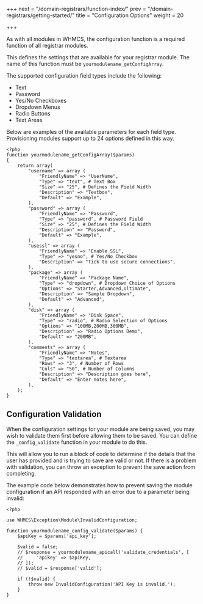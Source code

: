 +++
next = "/domain-registrars/function-index/"
prev = "/domain-registrars/getting-started/"
title = "Configuration Options"
weight = 20

+++

As with all modules in WHMCS, the configuration function is a required function of all registrar modules.

This defines the settings that are available for your registrar module. The name of this function must be `yourmodulename_getConfigArray`.

The supported configuration field types include the following:

* Text
* Password
* Yes/No Checkboxes
* Dropdown Menus
* Radio Buttons
* Text Areas

Below are examples of the available parameters for each field type. Provisioning modules support up to 24 options defined in this way.

```
<?php
function yourmodulename_getConfigArray($params)
{
    return array(
        "username" => array (
            "FriendlyName" => "UserName",
            "Type" => "text", # Text Box
            "Size" => "25", # Defines the Field Width
            "Description" => "Textbox",
            "Default" => "Example",
        ),
        "password" => array (
            "FriendlyName" => "Password",
            "Type" => "password", # Password Field
            "Size" => "25", # Defines the Field Width
            "Description" => "Password",
            "Default" => "Example",
        ),
        "usessl" => array (
            "FriendlyName" => "Enable SSL",
            "Type" => "yesno", # Yes/No Checkbox
            "Description" => "Tick to use secure connections",
        ),
        "package" => array (
            "FriendlyName" => "Package Name",
            "Type" => "dropdown", # Dropdown Choice of Options
            "Options" => "Starter,Advanced,Ultimate",
            "Description" => "Sample Dropdown",
            "Default" => "Advanced",
        ),
        "disk" => array (
            "FriendlyName" => "Disk Space",
            "Type" => "radio", # Radio Selection of Options
            "Options" => "100MB,200MB,300MB",
            "Description" => "Radio Options Demo",
            "Default" => "200MB",
        ),
        "comments" => array (
            "FriendlyName" => "Notes",
            "Type" => "textarea", # Textarea
            "Rows" => "3", # Number of Rows
            "Cols" => "50", # Number of Columns
            "Description" => "Description goes here",
            "Default" => "Enter notes here",
        ),
    );
}
```
## Configuration Validation

When the configuration settings for your module are being saved, you may wish to validate them first before allowing them to be saved. You can define the `_config_validate` function in your module to do this.

This will allow you to run a block of code to determine if the details that the user has provided and is trying to save are valid or not. If there is a problem with validation, you can throw an exception to prevent the save action from completing.

The example code below demonstrates how to prevent saving the module configuration if an API responded with an error due to a parameter being invalid:

```
<?php

use WHMCS\Exception\Module\InvalidConfiguration;
 
function yourmodulename_config_validate($params) {
    $apiKey = $params['api_key'];
  
    $valid = false;
    // $response = yourmodulename_apicall('validate_credentials', [
    //     'apikey' => $apiKey,
    // ]);
    // $valid = $response['valid'];
  
    if (!$valid) {
        throw new InvalidConfiguration('API Key is invalid.');
    }
}
```
